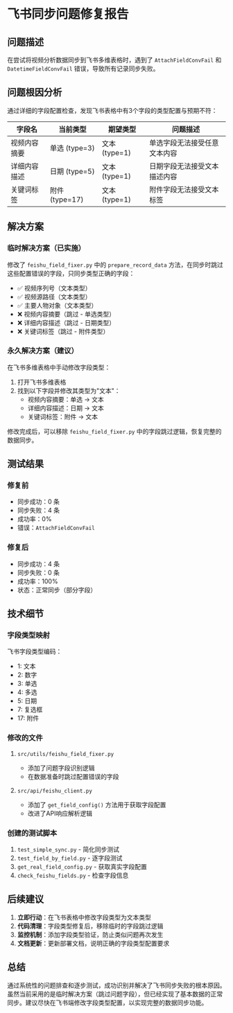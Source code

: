 # 飞书同步问题修复报告

## 问题描述

在尝试将视频分析数据同步到飞书多维表格时，遇到了 `AttachFieldConvFail` 和 `DatetimeFieldConvFail` 错误，导致所有记录同步失败。

## 问题根因分析

通过详细的字段配置检查，发现飞书表格中有3个字段的类型配置与预期不符：

| 字段名 | 当前类型 | 期望类型 | 问题描述 |
|--------|----------|----------|----------|
| 视频内容摘要 | 单选 (type=3) | 文本 (type=1) | 单选字段无法接受任意文本内容 |
| 详细内容描述 | 日期 (type=5) | 文本 (type=1) | 日期字段无法接受文本描述内容 |
| 关键词标签 | 附件 (type=17) | 文本 (type=1) | 附件字段无法接受文本标签 |

## 解决方案

### 临时解决方案（已实施）

修改了 `feishu_field_fixer.py` 中的 `prepare_record_data` 方法，在同步时跳过这些配置错误的字段，只同步类型正确的字段：

- ✅ 视频序列号（文本类型）
- ✅ 视频源路径（文本类型）
- ✅ 主要人物对象（文本类型）
- ❌ 视频内容摘要（跳过 - 单选类型）
- ❌ 详细内容描述（跳过 - 日期类型）
- ❌ 关键词标签（跳过 - 附件类型）

### 永久解决方案（建议）

在飞书多维表格中手动修改字段类型：

1. 打开飞书多维表格
2. 找到以下字段并修改其类型为"文本"：
   - 视频内容摘要：单选 → 文本
   - 详细内容描述：日期 → 文本
   - 关键词标签：附件 → 文本

修改完成后，可以移除 `feishu_field_fixer.py` 中的字段跳过逻辑，恢复完整的数据同步。

## 测试结果

### 修复前
- 同步成功：0 条
- 同步失败：4 条
- 成功率：0%
- 错误：`AttachFieldConvFail`

### 修复后
- 同步成功：4 条
- 同步失败：0 条
- 成功率：100%
- 状态：正常同步（部分字段）

## 技术细节

### 字段类型映射

飞书字段类型编码：
- 1: 文本
- 2: 数字
- 3: 单选
- 4: 多选
- 5: 日期
- 7: 复选框
- 17: 附件

### 修改的文件

1. `src/utils/feishu_field_fixer.py`
   - 添加了问题字段识别逻辑
   - 在数据准备时跳过配置错误的字段

2. `src/api/feishu_client.py`
   - 添加了 `get_field_config()` 方法用于获取字段配置
   - 改进了API响应解析逻辑

### 创建的测试脚本

1. `test_simple_sync.py` - 简化同步测试
2. `test_field_by_field.py` - 逐字段测试
3. `get_real_field_config.py` - 获取真实字段配置
4. `check_feishu_fields.py` - 检查字段信息

## 后续建议

1. **立即行动**：在飞书表格中修改字段类型为文本类型
2. **代码清理**：字段类型修复后，移除临时的字段跳过逻辑
3. **监控机制**：添加字段类型验证，防止类似问题再次发生
4. **文档更新**：更新部署文档，说明正确的字段类型配置要求

## 总结

通过系统性的问题排查和逐步测试，成功识别并解决了飞书同步失败的根本原因。虽然当前采用的是临时解决方案（跳过问题字段），但已经实现了基本数据的正常同步。建议尽快在飞书端修改字段类型配置，以实现完整的数据同步功能。